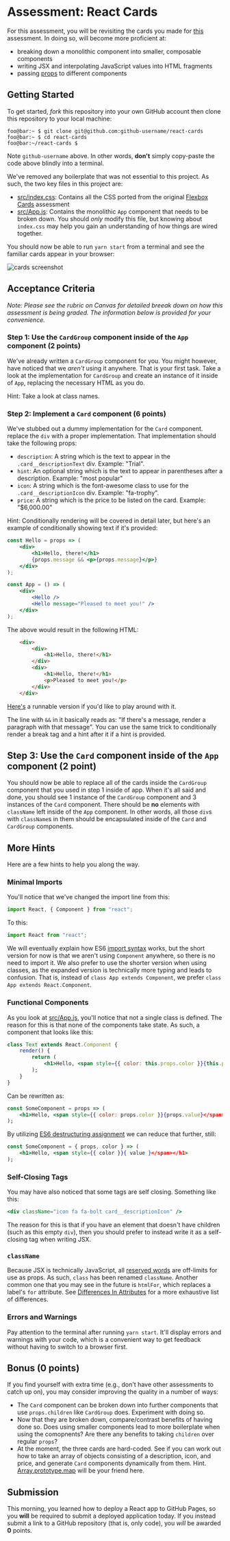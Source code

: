 # Assessment: React Cards

For this assessment, you will be revisiting the cards you made for
[this](https://my.kenzie.academy/courses/4/assignments/160?module_item_id=260)
assessment. In doing so, will become more proficient at:

- breaking down a monolithic component into smaller, composable components
- writing JSX and interpolating JavaScript values into HTML fragments
- passing [props](https://reactjs.org/docs/components-and-props.html#props-are-read-only)
  to different components

## Getting Started
To get started, _fork_ this repository into your own GitHub account then clone
this repository to your local machine:

```console
foo@bar:~ $ git clone git@github.com:github-username/react-cards
foo@bar:~ $ cd react-cards
foo@bar:~/react-cards $
```

Note `github-username` above. In other words, __don't__ simply copy-paste the
code above blindly into a terminal. 

We've removed any boilerplate that was not essential to this project. As such,
the two key files in this project are:

- [src/index.css](src/index.css): Contains all the CSS ported from the original
  [Flexbox Cards](https://my.kenzie.academy/courses/4/assignments/160?module_item_id=260)
    assessment
- [src/App.js](src/App.js): Contains the monolithic `App` component that needs
  to be broken down. You should _only_ modify this file, but knowing about
  `index.css` may help you gain an understanding of how things are wired
  together.

You should now be able to run `yarn start` from a terminal and see the familiar
cards appear in your browser:

![cards screenshot](screenshots/result.png)

## Acceptance Criteria
_Note: Please see the rubric on Canvas for detailed breeak down on how this
assessment is being graded. The information below is provided for your
convenience._

### Step 1: Use the `CardGroup` component inside of the `App` component (2 points)
We've already written a `CardGroup` component for you. You might however, have
noticed that we _aren't_ using it anywhere. That is your first task. Take a look
at the implementation for `CardGroup` and create an instance of it inside of
`App`, replacing the necessary HTML as you do. 

Hint: Take a look at class names.

### Step 2: Implement a `Card` component (6 points)

We've stubbed out a dummy implementation for the `Card` component. replace the
`div` with a proper implementation. That implementation should take the
following props:

- `description`: A string which is the text to appear in the
  `.card__descriptionText` div. Example: "Trial".
- `hint`: An optional string which is the text to appear in parentheses after a
  description. Example: "most popular"
- `icon`: A string which is the font-awesome class to use for the
  `.card__descriptionIcon` div. Example: "fa-trophy".
- `price`: A string which is the price to be listed on the card. Example:
  "$6,000.00"

Hint: Conditionally rendering will be covered in detail later, but here's an
example of conditionally showing text if it's provided:

```jsx
const Hello = props => (
    <div>
        <h1>Hello, there!</h1>
        {props.message && <p>{props.message}</p>}
    </div>
);

const App = () => (
    <div>
        <Hello />
        <Hello message="Pleased to meet you!" />
    </div>
);
```

The above would result in the following HTML:

```html
    <div>
        <div>
            <h1>Hello, there!</h1>
        </div>
        <div>
            <h1>Hello, there!</h1>
            <p>Pleased to meet you!</p>
        </div>
    </div>
```

[Here's](https://jsfiddle.net/80oe9svv/) a runnable version if you'd like to
play around with it.

The line with `&&` in it basically reads as: "If there's a message, render a
paragraph with that message". You can use the same trick to conditionally render
a break tag and a hint after it if a hint is provided.

## Step 3: Use the `Card` component inside of the `App` component (2 point)

You should now be able to replace all of the cards inside the `CardGroup`
component that you used in step 1 inside of app. When it's all said and done,
you should see 1 instance of the `CardGroup` component and 3 instances of the
`Card` component. There should be __no__ elements with `className` left inside
of the `App` component. In other words, all those `div`s with `className`s in
them should be encapsulated inside of the `Card` and `CardGroup` components.

## More Hints

Here are a few hints to help you along the way.

### Minimal Imports
You'll notice that we've changed the import line from this:

```jsx
import React, { Component } from "react";
```

To this:

```jsx
import React from "react";
```

We will eventually explain how ES6 [import syntax](https://developer.mozilla.org/en-US/docs/Web/JavaScript/Reference/Statements/import)
works, but the short version for now is that we aren't using `Component`
anywhere, so there is no need to import it. We also prefer to use the shorter
version when using classes, as the expanded version is technically more typing
and leads to confusion. That is, instead of `class App extends Component`, we
prefer `class App extends React.Component`.

### Functional Components

As you look at [src/App.js](App.js), you'll notice that not a single class is
defined. The reason for this is that none of the components take state. As such,
a component that looks like this:

```jsx
class Text extends React.Component {
    render() {
        return (
            <h1>Hello, <span style={{ color: this.props.color }}{this.props.value}</span></h1>
        );
    }
}
```

Can be rewritten as:

```jsx
const SomeComponent = props => (
    <h1>Hello, <span style={{ color: props.color }}{props.value}</span></h1>
);
```

By utilizing [ES6 destructuring assignment](http://es6-features.org/#ObjectMatchingShorthandNotation)
we can reduce that further, still:

```jsx
const SomeComponent = { props, color } => (
    <h1>Hello, <span style={{ color }}{ value }</span></h1>
);
```

### Self-Closing Tags

You may have also noticed that some tags are self closing. Something like this:

```jsx
<div className="icon fa fa-bolt card__descriptionIcon" />
```

The reason for this is that if you have an element that doesn't have children
(such as this empty `div`), then you should prefer to instead write it as a
self-closing tag when writing JSX. 

### `className`
Because JSX is technically JavaScript, all [reserved words](https://www.w3schools.com/js/js_reserved.asp) 
are off-limits for use as props. As such, `class` has been renamed `className`.
Another common one that you may see in the future is `htmlFor`, which replaces a
label's `for` attribute. See [Differences In Attributes](https://reactjs.org/docs/dom-elements.html#differences-in-attributes)
for a more exhaustive list of differences.

### Errors and Warnings

Pay attention to the terminal after running `yarn start`. It'll display errors
and warnings with your code, which is a convenient way to get feedback without
having to switch to a browser first.

## Bonus (0 points)

If you find yourself with extra time (e.g., don't have other assessments to
catch up on), you may consider improving the quality in a number of ways:

- The `Card` component can be broken down into further components that use
    `props.children` like `CardGroup` does. Experiment with doing so.
- Now that they are broken down, compare/contrast benefits of having done so.
  Does using smaller components lead to more boilerplate when using the
  comopnents? Are there any benefits to taking `children` over regular
  `props`?
 - At the moment, the three cards are hard-coded. See if you can work out how to
   take an array of objects consisting of a description, icon, and price, and
   generate `Card` components dynamically from them. Hint.
   [Array.prototype.map](https://developer.mozilla.org/en-US/docs/Web/JavaScript/Reference/Global_Objects/Array/map) 
   will be your friend here.

## Submission

This morning, you learned how to deploy a React app to GitHub Pages, so you
__will__ be required to submit a deployed application today. If you instead
submit a link to a GitHub repository (that is, only code), you _will_ be awarded
__0__ points.

